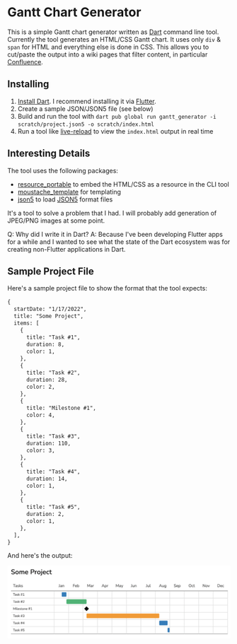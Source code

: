 # Gantt Chart Generator

This is a simple Gantt chart generator written as [Dart](https://dart.dev/) command line tool.  Currently the tool generates an HTML/CSS Gantt chart.  It uses only `div` & `span` for HTML and everything else is done in CSS.  This allows you to cut/paste the output into a wiki pages that filter content, in particular [Confluence](https://www.atlassian.com/software/confluence).

## Installing

1. [Install Dart](https://dart.dev/get-dart).  I recommend installing it via [Flutter](https://docs.flutter.dev/get-started/install).
2. Create a sample JSON/JSON5 file (see below)
3. Build and run the tool with `dart pub global run gantt_generator -i scratch/project.json5 -o scratch/index.html`
4. Run a tool like [live-reload](https://www.npmjs.com/package/live-server) to view the `index.html` output in real time

## Interesting Details

The tool uses the following packages:

- [resource_portable](https://pub.dev/packages/resource_portable) to embed the HTML/CSS as a resource in the CLI tool
- [moustache_template](https://pub.dev/packages/mustache_template) for templating
- [json5](https://pub.dev/packages/json5) to load [JSON5](https://json5.org/) format files

It's a tool to solve a problem that I had.  I will probably add generation of JPEG/PNG images at some point.

Q: Why did I write it in Dart?
A: Because I've been developing Flutter apps for a while and I wanted to see what the state of the Dart ecosystem was for creating non-Flutter applications in Dart.

## Sample Project File

Here's a sample project file to show the format that the tool expects:

```json5
{
  startDate: "1/17/2022",
  title: "Some Project",
  items: [
    {
      title: "Task #1",
      duration: 8,
      color: 1,
    },
    {
      title: "Task #2",
      duration: 28,
      color: 2,
    },
    {
      title: "Milestone #1",
      color: 4,
    },
    {
      title: "Task #3",
      duration: 110,
      color: 3,
    },
    {
      title: "Task #4",
      duration: 14,
      color: 1,
    },
    {
      title: "Task #5",
      duration: 2,
      color: 1,
    },
  ],
}
```

And here's the output:

![Sample Gantt Chart](./example.png)

